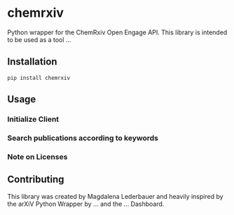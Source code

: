 # chemrxiv

Python wrapper for the ChemRxiv Open Engage API. This library is intended to be used as a tool ...

## Installation

```
pip install chemrxiv
```

## Usage

### Initialize Client

### Search publications according to keywords

###

### Note on Licenses

## Contributing

This library was created by Magdalena Lederbauer and heavily inspired by the arXiV Python Wrapper by ... and the ... Dashboard.
